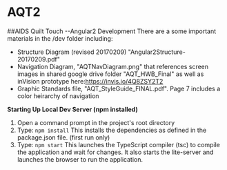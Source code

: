 # AQT2
##AIDS Quilt Touch --Angular2 Development
There are a some important materials in the /dev folder including:
* Structure Diagram (revised 20170209) "Angular2Structure-20170209.pdf"
* Navigation Diagram, "AQTNavDiagram.png" that references screen images in shared google drive folder "AQT_HWB_Final" as well as inVision prototype here:https://invis.io/4Q8ZSY2T2
* Graphic Standards file, "AQT_StyleGuide_FINAL.pdf". Page 7 includes a color heirarchy of navigation

**Starting Up Local Dev Server (npm installed)**

1. Open a command prompt in the project's root directory
2. Type: `npm install` This installs the dependencies as defined in the package.json file. (first run only)
3. Type: `npm start` This launches the TypeScript compiler (tsc) to compile the application and wait for changes. It also starts the lite-server and launches the browser to run the application.
